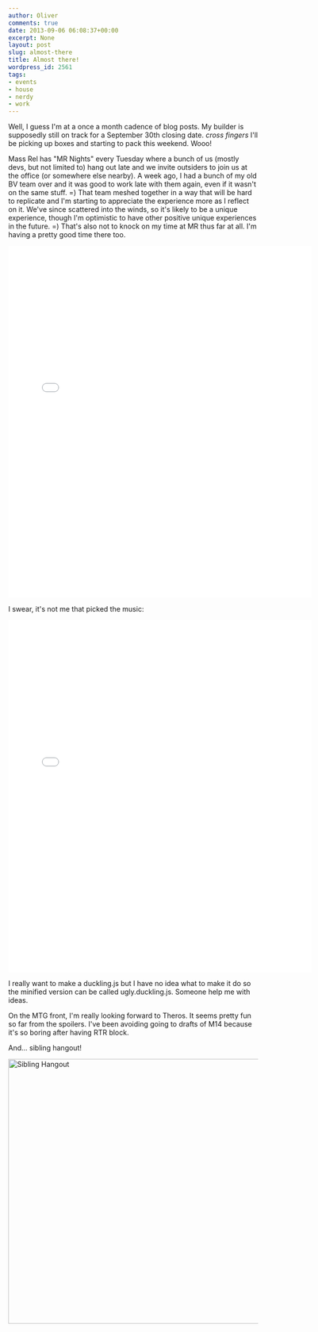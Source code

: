 ```yaml
---
author: Oliver
comments: true
date: 2013-09-06 06:08:37+00:00
excerpt: None
layout: post
slug: almost-there
title: Almost there!
wordpress_id: 2561
tags:
- events
- house
- nerdy
- work
---
```


Well, I guess I'm at a once a month cadence of blog posts. My builder is supposedly still on track for a September 30th closing date. *cross fingers* I'll be picking up boxes and starting to pack this weekend. Wooo!

Mass Rel has "MR Nights" every Tuesday where a bunch of us (mostly devs, but not limited to) hang out late and we invite outsiders to join us at the office (or somewhere else nearby). A week ago, I had a bunch of my old BV team over and it was good to work late with them again, even if it wasn't on the same stuff. =) That team meshed together in a way that will be hard to replicate and I'm starting to appreciate the experience more as I reflect on it. We've since scattered into the winds, so it's likely to be a unique experience, though I'm optimistic to have other positive unique experiences in the future. =) That's also not to knock on my time at MR thus far at all. I'm having a pretty good time there too.

<iframe src="//instagram.com/p/di7gDnvIW8/embed/" width="612" height="710" frameborder="0" scrolling="no" allowtransparency="true"></iframe>

I swear, it's not me that picked the music:

<iframe src="//instagram.com/p/dis2THvIZX/embed/" width="612" height="710" frameborder="0" scrolling="no" allowtransparency="true"></iframe>

I really want to make a duckling.js but I have no idea what to make it do so the minified version can be called ugly.duckling.js. Someone help me with ideas.

On the MTG front, I'm really looking forward to Theros. It seems pretty fun so far from the spoilers. I've been avoiding going to drafts of M14 because it's so boring after having RTR block.

And... sibling hangout!

<a href="http://www.flickr.com/photos/owiber/9682253025/" title="Sibling Hangout by owiber, on Flickr"><img src="https://farm3.staticflickr.com/2817/9682253025_8b489db470_z.jpg" width="640" height="534" alt="Sibling Hangout"></a>